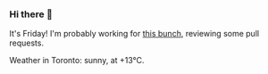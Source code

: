 ### Hi there :wave:

It's Friday! I'm probably working for [this bunch](https://github.com/kohofinancial), reviewing some pull requests.

Weather in Toronto: sunny, at +13°C.
